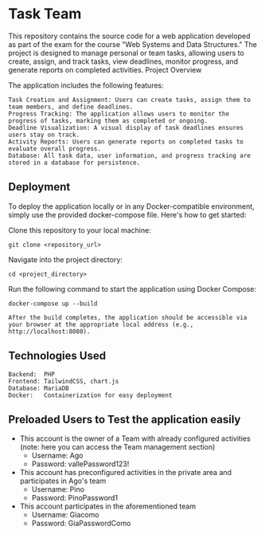 # Task Team

This repository contains the source code for a web application developed as part of the exam for the course "Web Systems and Data Structures." The project is designed to manage personal or team tasks, allowing users to create, assign, and track tasks, view deadlines, monitor progress, and generate reports on completed activities.
Project Overview

The application includes the following features:

    Task Creation and Assignment: Users can create tasks, assign them to team members, and define deadlines.
    Progress Tracking: The application allows users to monitor the progress of tasks, marking them as completed or ongoing.
    Deadline Visualization: A visual display of task deadlines ensures users stay on track.
    Activity Reports: Users can generate reports on completed tasks to evaluate overall progress.
    Database: All task data, user information, and progress tracking are stored in a database for persistence.

## Deployment

To deploy the application locally or in any Docker-compatible environment, simply use the provided docker-compose file. Here's how to get started:

Clone this repository to your local machine:

    git clone <repository_url>

Navigate into the project directory:

    cd <project_directory>

Run the following command to start the application using Docker Compose:

    docker-compose up --build

    After the build completes, the application should be accessible via your browser at the appropriate local address (e.g., http://localhost:8080).

## Technologies Used

    Backend:  PHP
    Frontend: TailwindCSS, chart.js
    Database: MariaDB
    Docker:   Containerization for easy deployment

## Preloaded Users to Test the application easily
   - This account is the owner of a Team with already configured activities (note: here you can access the Team management section)
     - Username: Ago
     - Password: vallePassword123!
   - This account has preconfigured activities in the private area and participates in Ago's team
     - Username: Pino
     - Password: PinoPassword1
   - This account participates in the aforementioned team
     - Username: Giacomo
     - Password: GiaPasswordComo

